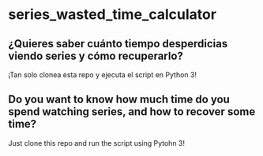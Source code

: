 # series_wasted_time_calculator
## ¿Quieres saber cuánto tiempo desperdicias viendo series y cómo recuperarlo?
¡Tan solo clonea esta repo y ejecuta el script en Python 3!


## Do you want to know how much time do you spend watching series, and how to recover some time?
Just clone this repo and run the script using Pytohn 3!
